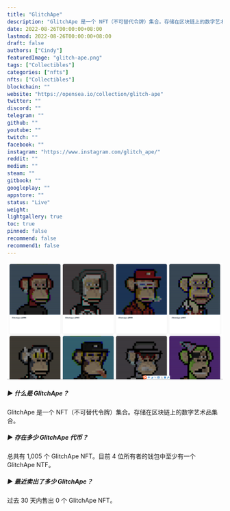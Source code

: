 ```yaml
---
title: "GlitchApe"
description: "GlitchApe 是一个 NFT（不可替代令牌）集合。存储在区块链上的数字艺术品集合。"
date: 2022-08-26T00:00:00+08:00
lastmod: 2022-08-26T00:00:00+08:00
draft: false
authors: ["Cindy"]
featuredImage: "glitch-ape.png"
tags: ["Collectibles"]
categories: ["nfts"]
nfts: ["Collectibles"]
blockchain: ""
website: "https://opensea.io/collection/glitch-ape"
twitter: ""
discord: ""
telegram: ""
github: ""
youtube: ""
twitch: ""
facebook: ""
instagram: "https://www.instagram.com/glitch_ape/"
reddit: ""
medium: ""
steam: ""
gitbook: ""
googleplay: ""
appstore: ""
status: "Live"
weight: 
lightgallery: true
toc: true
pinned: false
recommend: false
recommend1: false
---
```

![nft](20220826152403.png)

##### ▶ 什么是 GlitchApe？

GlitchApe 是一个 NFT（不可替代令牌）集合。存储在区块链上的数字艺术品集合。

##### ▶ 存在多少 GlitchApe 代币？

总共有 1,005 个 GlitchApe NFT。目前 4 位所有者的钱包中至少有一个 GlitchApe NTF。

##### ▶ 最近卖出了多少 GlitchApe？

过去 30 天内售出 0 个 GlitchApe NFT。